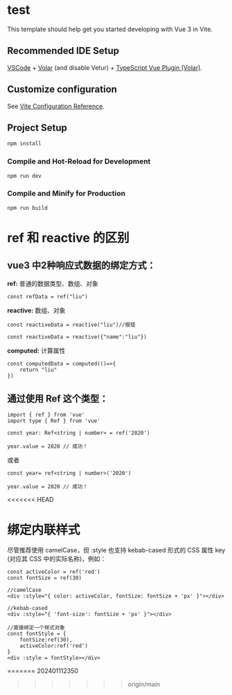 # test

This template should help get you started developing with Vue 3 in Vite.

## Recommended IDE Setup

[VSCode](https://code.visualstudio.com/) + [Volar](https://marketplace.visualstudio.com/items?itemName=Vue.volar) (and disable Vetur) + [TypeScript Vue Plugin (Volar)](https://marketplace.visualstudio.com/items?itemName=Vue.vscode-typescript-vue-plugin).

## Customize configuration

See [Vite Configuration Reference](https://vitejs.dev/config/).

## Project Setup

```sh
npm install
```

### Compile and Hot-Reload for Development

```sh
npm run dev
```

### Compile and Minify for Production

```sh
npm run build
```

# ref 和 reactive 的区别

## vue3 中2种响应式数据的绑定方式：

**ref:** 普通的数据类型、数组、对象 

```
const refData = ref("liu")
```

**reactive:** 数组、对象
```
const reactiveData = reactive("liu")//报错
```
```
const reactiveData = reactive({"name":"liu"})
```

**computed:** 计算属性
```
const computedData = computed(()=>{
    return "liu"
})
```

## 通过使用 Ref 这个类型：
```
import { ref } from 'vue'
import type { Ref } from 'vue'

const year: Ref<string | number> = ref('2020')

year.value = 2020 // 成功！
```
或者
```
const year= ref<string | number>('2020')

year.value = 2020 // 成功！
```
<<<<<<< HEAD

# 绑定内联样式
尽管推荐使用 camelCase，但 :style 也支持 kebab-cased 形式的 CSS 属性 key (对应其 CSS 中的实际名称)，例如：
```
const activeColor = ref('red')
const fontSize = ref(30)

//camelCase
<div :style="{ color: activeColor, fontSize: fontSize + 'px' }"></div>

//kebab-cased
<div :style="{ 'font-size': fontSize + 'px' }"></div>

//直接绑定一个样式对象
const fontStyle = {
    fontSize:ref(30),
    activeColor:ref('red')
}
<div :style = fontStyle></div>
```
=======
202401112350
>>>>>>> origin/main
